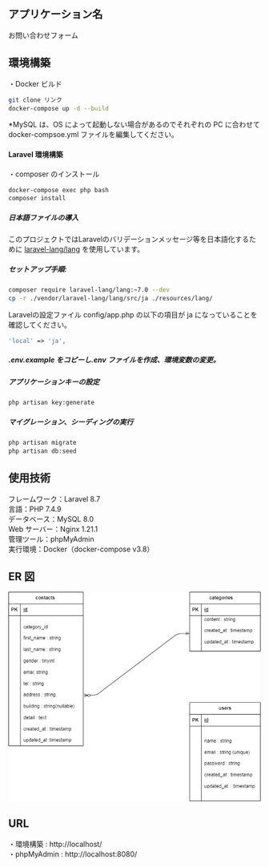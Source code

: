 ## アプリケーション名

お問い合わせフォーム

## 環境構築

・Docker ビルド

```bash
git clone リンク
docker-compose up -d --build
```

\*MySQL は、OS によって起動しない場合があるのでそれぞれの PC に合わせて docker-compsoe.yml ファイルを編集してください。

#### Laravel 環境構築
・composer のインストール

```bash
docker-compose exec php bash
composer install
```

##### 日本語ファイルの導入
このプロジェクトではLaravelのバリデーションメッセージ等を日本語化するために [laravel-lang/lang](https://github.com/Laravel-Lang/lang) を使用しています。

##### セットアップ手順:

```bash
composer require laravel-lang/lang:~7.0 --dev
cp -r ./vendor/laravel-lang/lang/src/ja ./resources/lang/
```
Laravelの設定ファイル config/app.php の以下の項目が ja になっていることを確認してください。

```php
'local' => 'ja',
```

##### .env.example をコピーし.env ファイルを作成、環境変数の変更。

##### アプリケーションキーの設定

```bash
php artisan key:generate

```

##### マイグレーション、シーディングの実行

```bash
php artisan migrate
php artisan db:seed

```

## 使用技術

フレームワーク：Laravel 8.7<br>
言語：PHP 7.4.9<br>
データベース：MySQL 8.0<br>
Web サーバー：Nginx 1.21.1<br>
管理ツール：phpMyAdmin<br>
実行環境：Docker（docker-compose v3.8）<br>

## ER 図

![ER図](ER.drawio.png)

## URL

・環境構築 : http://localhost/<br>
・phpMyAdmin : http://localhost:8080/

